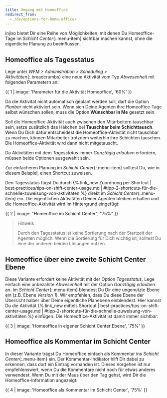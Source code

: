 ```yaml
---
title: Umgang mit Homeoffice
redirect_from:
  - /de/options-for-home-office/
---
```


injixo bietet Dir eine Reihe von Möglichkeiten, mit denen Du Homeoffice-Tage im *Schicht Center*{:.menu-item} sichtbar machen kannst, ohne die eigentliche Planung zu beeinflussen.

## Homeoffice als Tagesstatus

Lege unter *WFM > Administration > Scheduling > Aktivitäten*{:.breadcrumbs} eine neue Aktivität vom Typ _Abwesenheit_ mit folgenden Parametern an:

{{ 1 | image: 'Parameter für die Aktivität Homeoffice', '60%' }}

Da die Aktivität nicht automatisch geplant werden soll, darf die Option _Planbar_ nicht aktiviert sein. Wenn sich Deine Agenten ihre Homeoffice-Tage selbst wünschen sollen, muss die Option **Wünschbar in Me** gesetzt sein.

Soll die Homeoffice-Aktivität auch zwischen den Mitarbeitern tauschbar sein, setze zusätzlich das Häkchen bei **Tauschbar beim Schichttausch**. Wenn Du Dich dafür entscheidest die Homeoffice-Aktivität nicht tauschbar zu machen, können Mitarbeiter trotzdem weiterhin ihre Schichten tauschen. Die Homeoffice-Aktivität wird dann nicht mitgetauscht.

Da Aktivitäten mit dem _Tagesstatus_ immer _Ganztägig erlauben_ erfordern, müssen beide Optionen ausgewählt sein.

Zur einfacheren Planung im *Schicht Center*{:.menu-item} solltest Du, wie in diesem Beispiel, einen Shortcut zuweisen.

Den Tagesstatus fügst Du durch {% link_new Zuordnung per Shortcut | best-practices/tips-on-shift-center-usage.md | #tipp-2-shortcuts-für-die-schnelle-zuweisung-von-aktivitäten %} direkt im *Schicht Center*{:.menu-item} ein. Die eigentlichen Aktivitäten Deiner Agenten bleiben erhalten und die Homeoffice-Aktivität wird im Hintergrund eingefügt:

{{ 2 | image: "Homeoffice im Schicht Center", "75%" }}

> Hinweis
>
> Durch den Tagesstatus ist keine Sortierung nach der Startzeit der Agenten möglich. Wenn die Sortierung für Dich wichtig ist, solltest Du eine der anderen beiden Lösungen nutzen.

## Homeoffice über eine zweite Schicht Center Ebene

Diese Variante erfordert keine Aktivität mit der Option _Tagesstatus_. Lege einfach eine unbezahlte _Abwesenheit_ mit der Option _Ganztägig erlauben_ an. Im *Schicht Center*{:.menu-item} blendest Du Dir eine ungenutzte Ebene ein (z.B. Ebene _Version 1_). Wir empfehlen, dass Du diese Ebene der Übersicht halber über Deine eigentliche Planebene einblendest. Hier kannst Du die Aktivität {% link_new mittels Shortcut | best-practices/tips-on-shift-center-usage.md | #tipp-2-shortcuts-für-die-schnelle-zuweisung-von-aktivitäten %} einfügen. Die Homeoffice-Aktivität ist damit immer sichtbar:

{{ 3 | image: 'Homeoffice in eigener Schicht Center Ebene', '75%' }}

## Homeoffice als Kommentar im Schicht Center

In dieser Variante trägst Du Homeoffice einfach als Kommentar ins *Schicht Center*{:.menu-item} ein. Der Kommentar-Indikator hilft Dir dabei zu erkennen, dass dort ein Eintrag vorhanden ist. Dieses Vorgehen ist nur empfehlenswert, wenn Du die Kommentare nicht noch für etwas anderes verwendest. Wenn Du mit der Maus über den Tag gehst, wird Dir die Homeoffice-Information angezeigt:

{{ 4 | image: 'Homeoffice als Kommentar im Schicht Center', '75%' }}
